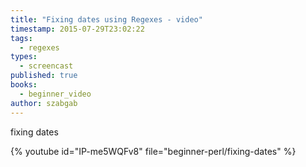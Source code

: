 ```yaml
---
title: "Fixing dates using Regexes - video"
timestamp: 2015-07-29T23:02:22
tags:
  - regexes
types:
  - screencast
published: true
books:
  - beginner_video
author: szabgab
---
```



fixing dates


{% youtube id="IP-me5WQFv8" file="beginner-perl/fixing-dates" %}
